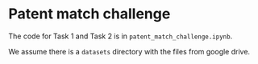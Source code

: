# Patent match challenge

The code for Task 1 and Task 2 is in `patent_match_challenge.ipynb`.

We assume there is a `datasets` directory with the files from google drive.
